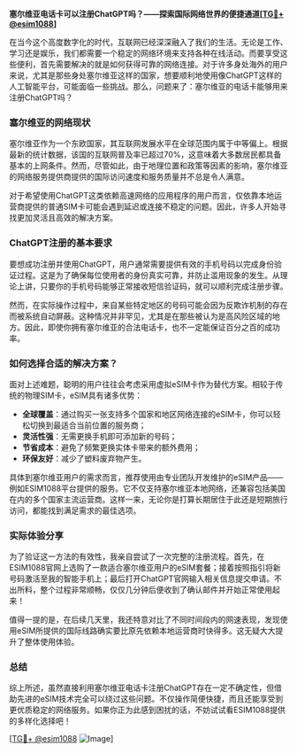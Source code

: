 **塞尔维亚电话卡可以注册ChatGPT吗？——探索国际网络世界的便捷通道[[TG💪+ @esim1088](https://t.me/s/esim1088)]**

在当今这个高度数字化的时代，互联网已经深深融入了我们的生活。无论是工作、学习还是娱乐，我们都需要一个稳定的网络环境来支持各种在线活动。而要享受这些便利，首先需要解决的就是如何获得可靠的网络连接。对于许多身处海外的用户来说，尤其是那些身处塞尔维亚这样的国家，想要顺利地使用像ChatGPT这样的人工智能平台，可能面临一些挑战。那么，问题来了：塞尔维亚的电话卡能够用来注册ChatGPT吗？

### 塞尔维亚的网络现状

塞尔维亚作为一个东欧国家，其互联网发展水平在全球范围内属于中等偏上。根据最新的统计数据，该国的互联网普及率已超过70%，这意味着大多数居民都具备基本的上网条件。然而，尽管如此，由于地理位置和政策等因素的影响，塞尔维亚的网络服务提供商提供的国际访问速度和服务质量并不总是令人满意。

对于希望使用ChatGPT这类依赖高速网络的应用程序的用户而言，仅依靠本地运营商提供的普通SIM卡可能会遇到延迟或连接不稳定的问题。因此，许多人开始寻找更加灵活且高效的解决方案。

### ChatGPT注册的基本要求

要想成功注册并使用ChatGPT，用户通常需要提供有效的手机号码以完成身份验证过程。这是为了确保每位使用者的身份真实可靠，并防止滥用现象的发生。从理论上讲，只要你的手机号码能够正常接收短信验证码，就可以顺利完成注册步骤。

然而，在实际操作过程中，来自某些特定地区的号码可能会因为反欺诈机制的存在而被系统自动屏蔽。这种情况并非罕见，尤其是在那些被认为是高风险区域的地方。因此，即使你拥有塞尔维亚的合法电话卡，也不一定能保证百分之百的成功率。

### 如何选择合适的解决方案？

面对上述难题，聪明的用户往往会考虑采用虚拟eSIM卡作为替代方案。相较于传统的物理SIM卡，eSIM具有诸多优势：

- **全球覆盖**：通过购买一张支持多个国家和地区网络连接的eSIM卡，你可以轻松切换到最适合当前位置的服务商；
- **灵活性强**：无需更换手机即可添加新的号码；
- **节省成本**：避免了频繁更换实体卡带来的额外费用；
- **环保友好**：减少了塑料废弃物产生。

具体到塞尔维亚用户的需求而言，推荐使用由专业团队开发维护的eSIM产品——例如ESIM1088平台提供的服务。它不仅支持塞尔维亚本地网络，还兼容包括美国在内的多个国家主流运营商。这样一来，无论你是打算长期居住于此还是短期旅行访问，都能找到满足需求的最佳选项。

### 实际体验分享

为了验证这一方法的有效性，我亲自尝试了一次完整的注册流程。首先，在ESIM1088官网上选购了一款适合塞尔维亚用户的eSIM套餐；接着按照指引将新号码激活至我的智能手机上；最后打开ChatGPT官网输入相关信息提交申请。不出所料，整个过程非常顺畅，仅仅几分钟后便收到了确认邮件并开始正常使用起来！

值得一提的是，在后续几天里，我还特意对比了不同时间段内的网速表现，发现使用eSIM所提供的国际线路确实要比原先依赖本地运营商时快得多。这无疑大大提升了整体使用体验。

### 总结

综上所述，虽然直接利用塞尔维亚电话卡注册ChatGPT存在一定不确定性，但借助先进的eSIM技术完全可以绕过这些问题。不仅操作简便快捷，而且还能享受到更优质稳定的网络服务。如果你正为此感到困扰的话，不妨试试看ESIM1088提供的多样化选择吧！

[[TG💪+ @esim1088](https://t.me/s/esim1088) ![Image](https://i.postimg.cc/4NQfJmqS/Snipaste-2025-05-13-00-14-12.png)]